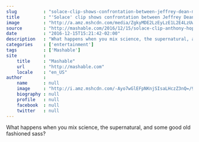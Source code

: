 ```yaml
---
slug          : "solace-clip-shows-confrontation-between-jeffrey-dean-morgan-and-abbie-cornish"
title         : "'Solace' clip shows confrontation between Jeffrey Dean Morgan and Abbie Cornish"
image         : "http://a.amz.mshcdn.com/media/ZgkyMDE2LzEyLzE1L2E4LzUwMmNlNTYyY2Q4MzRjMjJiN2MwNGM1NzQwZDEyMThlLjAwZjNjLmpwZwpwCXRodW1iCTEyMDB4NjMwCmUJanBn/4092251f/28b/502ce562-cd83-4c22-b7c0-4c5740d1218e.jpg"
source        : "http://mashable.com/2016/12/15/solace-clip-anthony-hopkins/"
date          : "2016-12-15T15:21:42-02:00"
description   : "What happens when you mix science, the supernatural, and some good old fashioned sass?"
categories    : ['entertainment']
tags          : ['Mashable']
site          :
    title     : "Mashable"
    url       : "http://mashable.com"
    locale    : "en_US"
author        :
    name      : null
    image     : "http://i.amz.mshcdn.com/-Ayo7wGlEFpNKnjSIsaLHczZ3nQ=/90x90/2016%2F06%2F29%2F8a%2Fhttpsd2mhye01h4nj2n.cloudfront.netmediaZgkyMDEzLzA5.39c93.jpg"
    biography : null
    profile   : null
    facebook  : null
    twitter   : null
---
```


What happens when you mix science, the supernatural, and some good old fashioned sass?

